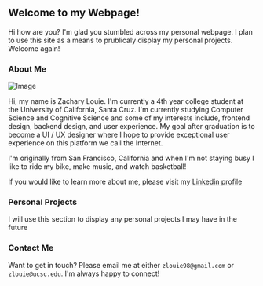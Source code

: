 ## Welcome to my Webpage!

Hi how are you? I'm glad you stumbled across my personal webpage.  I plan to use this site as a means to prublicaly display my personal projects.  Welcome again!

### About Me
![Image](https://github.com/ZacharyGLouie/zacharyglouie/blob/gh-pages/images/Me.png)

Hi, my name is Zachary Louie.  I'm currently a 4th year college student at the University of California, Santa Cruz.  I'm currently studying Computer Science and Cognitive Science and some of my interests include, frontend design, backend design, and user experience.  My goal after graduation is to become a UI / UX designer where I hope to provide exceptional user experience on this platform we call the Internet.  

I'm originally from San Francisco, California and when I'm not staying busy I like to ride my bike, make music, and watch basketball!

If you would like to learn more about me, please visit my [Linkedin profile](https://www.linkedin.com/in/zachary-g-louie-99bb80132/)

### Personal Projects

I will use this section to display any personal projects I may have in the future

### Contact Me

Want to get in touch? Please email me at either `zlouie98@gmail.com` or `zlouie@ucsc.edu`.  I'm always happy to connect!
